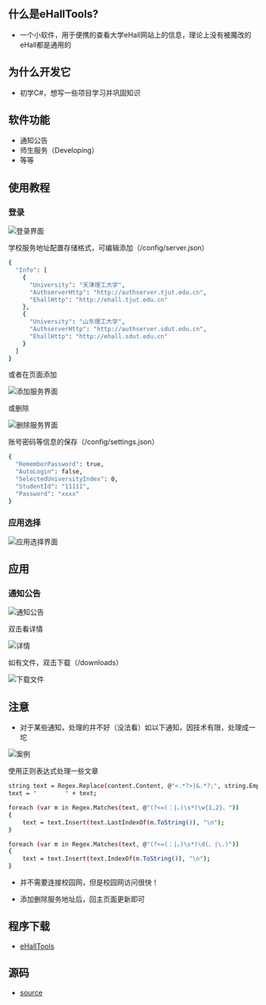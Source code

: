 ## 什么是eHallTools?
* 一个小软件，用于便携的查看大学eHall网站上的信息，理论上没有被魔改的eHall都是通用的

## 为什么开发它
* 初学C#，想写一些项目学习并巩固知识

## 软件功能
* 通知公告
* 师生服务（Developing）
* 等等

## 使用教程
### 登录

![登录界面](https://wordpress-1253676827.file.myqcloud.com/wp-content/uploads/2019/11/QQ截图20191129224021.png)

学校服务地址配置存储格式，可编辑添加（/config/server.json）

```sh
{
  "Info": [
    {
      "University": "天津理工大学",
      "AuthserverHttp": "http://authserver.tjut.edu.cn",
      "EhallHttp": "http://ehall.tjut.edu.cn"
    },
    {
      "University": "山东理工大学",
      "AuthserverHttp": "http://authserver.sdut.edu.cn",
      "EhallHttp": "http://ehall.sdut.edu.cn"
    }
  ]
}
```

或者在页面添加

![添加服务界面](https://wordpress-1253676827.file.myqcloud.com/wp-content/uploads/2019/11/QQ截图20191129225250.png)

或删除

![删除服务界面](https://wordpress-1253676827.file.myqcloud.com/wp-content/uploads/2019/11/QQ截图20191129230058.png)

账号密码等信息的保存（/config/settings.json）

```sh
{
  "RememberPassword": true,
  "AutoLogin": false,
  "SelectedUniversityIndex": 0,
  "StudentId": "11111",
  "Password": "xxxx"
}
```

### 应用选择

![应用选择界面](https://wordpress-1253676827.file.myqcloud.com/wp-content/uploads/2019/11/QQ截图20191129230229.png)

## 应用
### 通知公告

![通知公告](https://wordpress-1253676827.file.myqcloud.com/wp-content/uploads/2019/11/QQ截图20191129230505.png)

双击看详情

![详情](https://wordpress-1253676827.file.myqcloud.com/wp-content/uploads/2019/11/QQ截图20191129235909.png)

如有文件，双击下载（/downloads）

![下载文件](https://wordpress-1253676827.file.myqcloud.com/wp-content/uploads/2019/11/QQ截图20191129230840.png)

## 注意
* 对于某些通知，处理的并不好（没法看）如以下通知，因技术有限，处理成一坨

![案例](https://wordpress-1253676827.file.myqcloud.com/wp-content/uploads/2019/11/QQ截图20191129231746.png)

使用正则表达式处理一些文章

```sh
string text = Regex.Replace(content.Content, @"<.*?>|&.*?;", string.Empty);
text = "        " + text;

foreach (var m in Regex.Matches(text, @"(?<=(：|。)\s*)\w{1,2}、"))
{
    text = text.Insert(text.LastIndexOf(m.ToString()), "\n");
}

foreach (var m in Regex.Matches(text, @"(?<=(：|。)\s*)\d(、|\.)"))
{
    text = text.Insert(text.IndexOf(m.ToString()), "\n");
}
```

* 并不需要连接校园网，但是校园网访问很快！

* 添加删除服务地址后，回主页面更新即可

## 程序下载
- [eHallTools]()

## 源码
- [source](https://github.com/Spxg/eHallTools)
